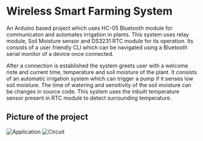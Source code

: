 
# Wireless Smart Farming System

An Arduino based project which uses HC-05 Bluetooth module for communicaton and automates irrigation in plants. 
 This system uses relay module, Soil Moisture sensor and DS3231 RTC module for its operation.
 Its consists of a user friendly CLI which can be navigated using a Bluetooth serial monitor of a device once connected.
 
 After a connection is established the system greets user with a welcome note and current time, temperature and soil moisture of the plant.
 It consists of an automatic irrigation system which can trigger a pump if it senses low soil moisture.
 The time of watering and sensitivity of the soil moisture can be changes in source code.
 This system uses the inbuilt temperature sensor present in RTC module to detect surrounding temperature.


## Picture of the project

![Application](https://github.com/Codepheonixx/Wireless_Smart_Farming_System/assets/144486135/d4d3b129-d90b-4a1e-ba99-ad93b967dc89)
![Circuit](https://github.com/Codepheonixx/Wireless_Smart_Farming_System/assets/144486135/3db9841a-2283-42b6-8500-757b95b2f094)
